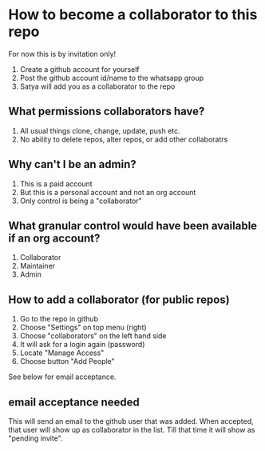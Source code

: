 <!-- ********************* -->
# How to become a collaborator to this repo
<!-- ********************* -->

For now this is by invitation only!

1. Create a github account for yourself
2. Post the github account id/name to the whatsapp group
3. Satya will add you as a collaborator to the repo

<!-- ********************* -->
## What permissions collaborators have?
<!-- ********************* -->

1. All usual things clone, change, update, push etc.
2. No ability to delete repos, alter repos, or add other collaboratrs

<!-- ********************* -->
## Why can't I be an admin?
<!-- ********************* -->

1. This is a paid account
2. But this is a personal account and not an org account
3. Only control is being a "collaborator"

<!-- ********************* -->
## What granular control would have been available if an org account?
<!-- ********************* -->

1. Collaborator
2. Maintainer
3. Admin

<!-- ********************* -->
## How to add a collaborator (for public repos)
<!-- ********************* -->

1. Go to the repo in github
2. Choose "Settings" on top menu (right)
3. Choose "collaborators" on the left hand side
4. It will ask for a login again (password)
5. Locate "Manage Access"
6. Choose button "Add People"

See below for email acceptance.

<!-- ********************* -->
## email acceptance needed
<!-- ********************* -->
This will send an email to the github user that was added. When accepted, that user will show up as collaborator in the list. Till that time it will show as "pending invite".



